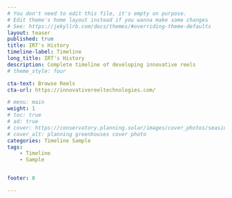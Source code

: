 ```yaml
---
# You don't need to edit this file, it's empty on purpose.
# Edit theme's home layout instead if you wanna make some changes
# See: https://jekyllrb.com/docs/themes/#overriding-theme-defaults
layout: teaser
published: true
title: IRT's History 
timeline-label: Timeline
long_title: IRT's History
description: Complete timeline of developing innovative reels
# theme_style: four

cta-text: Browse Reels
cta-url: https://innovativereeltechnologies.com/

# menu: main
weight: 1
# toc: true
# ad: true
# cover: https://conservatory.planning.solar/images/cover_photos/seaside.jpg
# cover_alt: planning greenhouses cover photo
categories: Timeline Sample
tags: 
    - Timeline
    - Sample


footer: 0

---
```

 